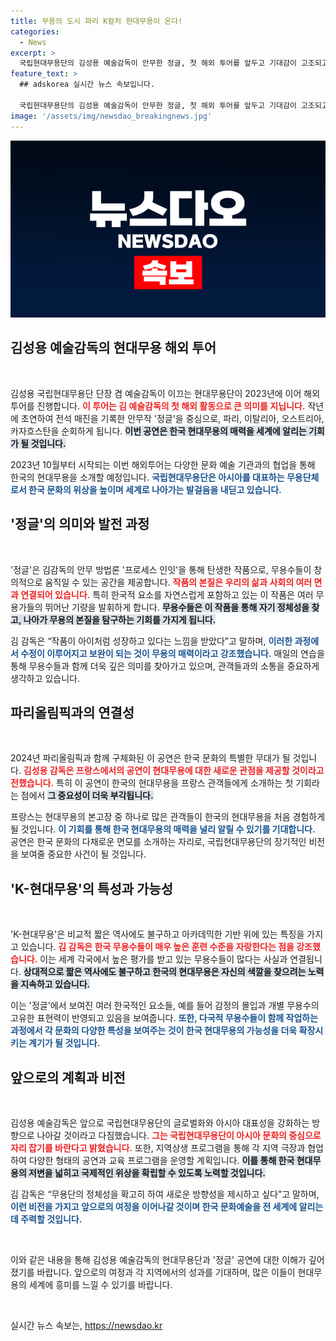 ```yaml
---
title: 무용의 도시 파리 K컬처 현대무용이 온다!
categories:
  - News
excerpt: >
  국립현대무용단의 김성용 예술감독이 안무한 정글, 첫 해외 투어를 앞두고 기대감이 고조되고 있다. 7월 파리 시작으로 이탈리아, 오스트리아, 카자흐스탄까지 이어지는 일정, 한국 현대무용의 매력을 세계에 알릴 절호의 기회!
feature_text: >
  ## adskorea 실시간 뉴스 속보입니다.

  국립현대무용단의 김성용 예술감독이 안무한 정글, 첫 해외 투어를 앞두고 기대감이 고조되고 있다. 7월 파리 시작으로 이탈리아, 오스트리아, 카자흐스탄까지 이어지는 일정, 한국 현대무용의 매력을 세계에 알릴 절호의 기회!
image: '/assets/img/newsdao_breakingnews.jpg'
---
```


<p><img src="/assets/img/newsdao_breakingnews.jpg" alt="adskorea 속보" /></p>

<h2 data-ke-size="size26">김성용 예술감독의 현대무용 해외 투어</h2>

<p data-ke-size="size16">&nbsp;</p>

<p>김성용 국립현대무용단 단장 겸 예술감독이 이끄는 현대무용단이 2023년에 이어 해외투어를 진행합니다. <b><span style="color: #ee2323;">이 투어는 김 예술감독의 첫 해외 활동으로 큰 의미를 지닙니다.</span></b> 작년에 초연하여 전석 매진을 기록한 안무작 '정글'을 중심으로, 파리, 이탈리아, 오스트리아, 카자흐스탄을 순회하게 됩니다. <b><span style="background-color: #21538527;">이번 공연은 한국 현대무용의 매력을 세계에 알리는 기회가 될 것입니다.</span></b> </p>

<p>2023년 10월부터 시작되는 이번 해외투어는 다양한 문화 예술 기관과의 협업을 통해 한국의 현대무용을 소개할 예정입니다. <b><span style="color: #1a5490;">국립현대무용단은 아시아를 대표하는 무용단체로서 한국 문화의 위상을 높이며 세계로 나아가는 발걸음을 내딛고 있습니다.</span></b></p>

<h2 data-ke-size="size26">'정글'의 의미와 발전 과정</h2>

<p data-ke-size="size16">&nbsp;</p>

<p>'정글'은 김감독의 안무 방법론 '프로세스 인잇'을 통해 탄생한 작품으로, 무용수들이 창의적으로 움직일 수 있는 공간을 제공합니다. <b><span style="color: #ee2323;">작품의 본질은 우리의 삶과 사회의 여러 면과 연결되어 있습니다.</span></b> 특히 한국적 요소를 자연스럽게 포함하고 있는 이 작품은 여러 무용가들의 뛰어난 기량을 발휘하게 합니다. <b><span style="background-color: #21538527;">무용수들은 이 작품을 통해 자기 정체성을 찾고, 나아가 무용의 본질을 탐구하는 기회를 가지게 됩니다.</span></b></p>

<p>김 감독은 “작품이 아이처럼 성장하고 있다는 느낌을 받았다”고 말하며, <b><span style="color: #1a5490;">이러한 과정에서 수정이 이루어지고 보완이 되는 것이 무용의 매력이라고 강조했습니다.</span></b> 매일의 연습을 통해 무용수들과 함께 더욱 깊은 의미를 찾아가고 있으며, 관객들과의 소통을 중요하게 생각하고 있습니다.</p>

<h2 data-ke-size="size26">파리올림픽과의 연결성</h2>

<p data-ke-size="size16">&nbsp;</p>

<p>2024년 파리올림픽과 함께 구체화된 이 공연은 한국 문화의 특별한 무대가 될 것입니다. <b><span style="color: #ee2323;">김성용 감독은 프랑스에서의 공연이 현대무용에 대한 새로운 관점을 제공할 것이라고 전했습니다.</span></b> 특히 이 공연이 한국의 현대무용을 프랑스 관객들에게 소개하는 첫 기회라는 점에서 <b><span style="background-color: #21538527;">그 중요성이 더욱 부각됩니다.</span></b> </p>

<p>프랑스는 현대무용의 본고장 중 하나로 많은 관객들이 한국의 현대무용을 처음 경험하게 될 것입니다. <b><span style="color: #1a5490;">이 기회를 통해 한국 현대무용의 매력을 널리 알릴 수 있기를 기대합니다.</span></b> 공연은 한국 문화의 다채로운 면모를 소개하는 자리로, 국립현대무용단의 장기적인 비전을 보여줄 중요한 사건이 될 것입니다.</p>

<h2 data-ke-size="size26">'K-현대무용'의 특성과 가능성</h2>

<p data-ke-size="size16">&nbsp;</p>

<p>'K-현대무용'은 비교적 짧은 역사에도 불구하고 아카데믹한 기반 위에 있는 특징을 가지고 있습니다. <b><span style="color: #ee2323;">김 감독은 한국 무용수들이 매우 높은 훈련 수준을 자랑한다는 점을 강조했습니다.</span></b> 이는 세계 각국에서 높은 평가를 받고 있는 무용수들이 많다는 사실과 연결됩니다. <b><span style="background-color: #21538527;">상대적으로 짧은 역사에도 불구하고 한국의 현대무용은 자신의 색깔을 찾으려는 노력을 지속하고 있습니다.</span></b></p>

<p>이는 '정글'에서 보여진 여러 한국적인 요소들, 예를 들어 감정의 몰입과 개별 무용수의 고유한 표현력이 반영되고 있음을 보여줍니다. <b><span style="color: #1a5490;">또한, 다국적 무용수들이 함께 작업하는 과정에서 각 문화의 다양한 특성을 보여주는 것이 한국 현대무용의 가능성을 더욱 확장시키는 계기가 될 것입니다.</span></b></p>

<h2 data-ke-size="size26">앞으로의 계획과 비전</h2>

<p data-ke-size="size16">&nbsp;</p>

<p>김성용 예술감독은 앞으로 국립현대무용단의 글로벌화와 아시아 대표성을 강화하는 방향으로 나아갈 것이라고 다짐했습니다. <b><span style="color: #ee2323;">그는 국립현대무용단이 아시아 문화의 중심으로 자리 잡기를 바란다고 밝혔습니다.</span></b> 또한, 지역상생 프로그램을 통해 각 지역 극장과 협업하여 다양한 형태의 공연과 교육 프로그램을 운영할 계획입니다. <b><span style="background-color: #21538527;">이를 통해 한국 현대무용의 저변을 넓히고 국제적인 위상을 확립할 수 있도록 노력할 것입니다.</span></b></p>

<p>김 감독은 “무용단의 정체성을 확고히 하여 새로운 방향성을 제시하고 싶다”고 말하며, <b><span style="color: #1a5490;">이런 비전을 가지고 앞으로의 여정을 이어나갈 것이며 한국 문화예술을 전 세계에 알리는 데 주력할 것입니다.</span></b></p>

<p data-ke-size="size16">&nbsp;</p>

<p>이와 같은 내용을 통해 김성용 예술감독의 현대무용단과 '정글' 공연에 대한 이해가 깊어졌기를 바랍니다. 앞으로의 여정과 각 지역에서의 성과를 기대하며, 많은 이들이 현대무용의 세계에 흥미를 느낄 수 있기를 바랍니다.</p>

<p data-ke-size="size16">&nbsp;</p>
실시간 뉴스 속보는, <a href="https://newsdao.kr" rel="dofollow">https://newsdao.kr</a>


